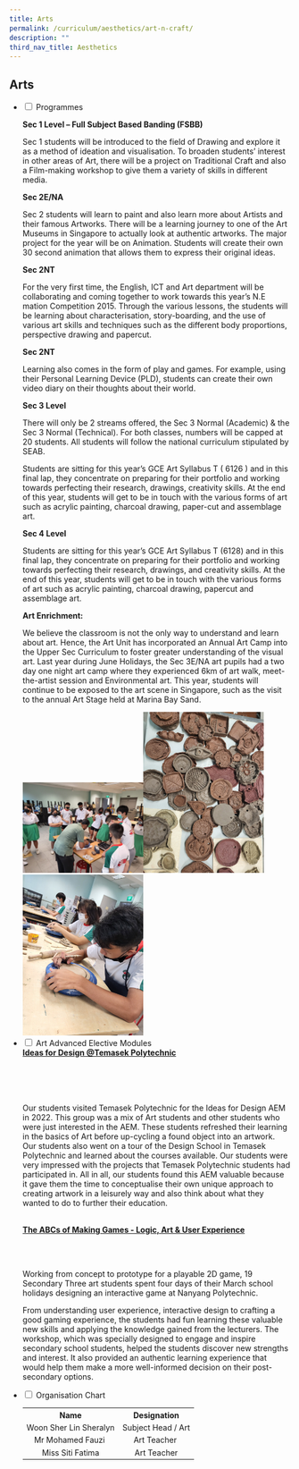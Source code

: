 ```yaml
---
title: Arts
permalink: /curriculum/aesthetics/art-n-craft/
description: ""
third_nav_title: Aesthetics
---
```

## Arts

<ul class="jekyllcodex_accordion">
<li><input id="accordion1" type="checkbox"> <label for="accordion1">Programmes</label>
<div>
<p><strong>Sec 1 Level – Full Subject Based Banding (FSBB)</strong></p>
<p>Sec 1 students will be introduced to the field of Drawing and explore it as a method of ideation and visualisation. To broaden students’ interest in other areas of Art, there will be a project on Traditional Craft and also a Film-making workshop to give them a variety of skills in different media.</p>
<p><strong>Sec 2E/NA</strong></p>
<p>Sec 2 students will learn to paint and also learn more about Artists and their famous Artworks. There will be a learning journey to one of the Art Museums in Singapore to actually look at authentic artworks. The major project for the year will be on Animation. Students will create their own 30 second animation that allows them to express their original ideas.</p>
<p><strong>Sec 2NT</strong></p>
<p>For the very first time, the English, ICT and Art department will be collaborating and coming together to work towards this year’s N.E mation Competition 2015. Through the various lessons, the students will be learning about characterisation, story-boarding, and the use of various art skills and techniques such as the different body proportions, perspective drawing and papercut.</p>
<p><strong>Sec 2NT</strong></p>
<p>Learning also comes in the form of play and games. For example, using their Personal Learning Device (PLD), students can create their own video diary on their thoughts about their world.</p>
<p><strong>Sec 3 Level</strong></p>
<p>There will only be 2 streams offered, the Sec 3 Normal (Academic) &amp; the Sec 3 Normal (Technical). For both classes, numbers will be capped at 20 students. All students will follow the national curriculum stipulated by SEAB.</p>
<p>Students are sitting for this year’s GCE Art Syllabus T ( 6126 ) and in this final lap, they concentrate on preparing for their portfolio and working towards perfecting their research, drawings, creativity skills. At the end of this year, students will get to be in touch with the various forms of art such as acrylic painting, charcoal drawing, paper-cut and assemblage art.</p>
<p><strong>Sec 4 Level</strong></p>
<p>Students are sitting for this year’s GCE Art Syllabus T (6128) and in this final lap, they concentrate on preparing for their portfolio and working towards perfecting their research, drawings, and creativity skills. At the end of this year, students will get to be in touch with the various forms of art such as acrylic painting, charcoal drawing, papercut and assemblage art.
</p><p><strong>Art Enrichment:</strong></p>
<p>We believe the classroom is not the only way to understand and learn about art. Hence, the Art Unit has incorporated an Annual Art Camp into the Upper Sec Curriculum to foster greater understanding of the visual art. Last year during June Holidays, the Sec 3E/NA art pupils had a two day one night art camp where they experienced 6km of art walk, meet-the-artist session and Environmental art. This year, students will continue to be exposed to the art scene in Singapore, such as the visit to the annual Art Stage held at Marina Bay Sand.</p><img style="width: 45%;" src="/images/CeramicsMrAhmad01.jpg"><img style="width: 45%;" src="/images/CeramicsMrAhmad02.jpg"><img style="width: 45%;" src="/images/CeramicsMrAhmad03.jpg">

</div></li><li><input id="accordion2" type="checkbox"> <label for="accordion2">Art Advanced Elective Modules</label>
<div>
<b><u>Ideas for Design @Temasek Polytechnic</u></b><br><br>

<br><br>	
Our students visited Temasek Polytechnic for the Ideas for Design AEM in 2022. This group was a mix of Art students and other students who were just interested in the AEM. These students refreshed their learning in the basics of Art before up-cycling a found object into an artwork. Our students also went on a tour of the Design School in Temasek Polytechnic and learned about the courses available. Our students were very impressed with the projects that Temasek Polytechnic students had participated in. All in all, our students found this AEM valuable because it gave them the time to conceptualise their own unique approach to creating artwork in a leisurely way and also think about what they wanted to do to further their education.	
<br><br>	
<p><strong><u>The ABCs of Making Games - Logic, Art &amp; User Experience</u></strong></p><br><br>

<p>Working from concept to prototype for a playable 2D game, 19 Secondary Three art students spent four days of their March school holidays designing an interactive game at Nanyang Polytechnic.</p>
<p>From understanding user experience, interactive design to crafting a good gaming experience, the students had fun learning these valuable new skills and applying the knowledge gained from the lecturers. The workshop, which was specially designed to engage and inspire secondary school students, helped the students discover new strengths and interest. It also provided an authentic learning experience that would help them make a more well-informed decision on their post-secondary options.</p>
</div>
</li>
<li><input id="accordion3" type="checkbox"> <label for="accordion3">Organisation Chart</label>
<div>
<table style="margin-left: auto; margin-right: auto;">
<tbody>
<tr>
<th style="text-align: center;">Name</th>
<th style="text-align: center;">Designation</th>
</tr>
<tr style="text-align: center;">
<td>Woon Sher Lin Sheralyn</td>
<td>Subject Head / Art</td>
</tr>
<tr style="text-align: center;">
<td>Mr Mohamed Fauzi&nbsp;</td>
<td>Art Teacher&nbsp;</td>
</tr>
<tr style="text-align: center;">
<td>Miss Siti Fatima</td>
<td>Art Teacher</td>
</tr>
</tbody>
</table>
</div>
</li>
</ul>